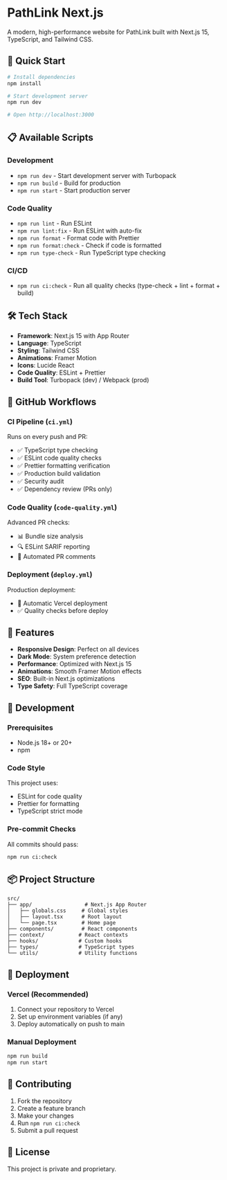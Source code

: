 # PathLink Next.js

A modern, high-performance website for PathLink built with Next.js 15, TypeScript, and Tailwind CSS.

## 🚀 Quick Start

```bash
# Install dependencies
npm install

# Start development server
npm run dev

# Open http://localhost:3000
```

## 📋 Available Scripts

### Development

- `npm run dev` - Start development server with Turbopack
- `npm run build` - Build for production
- `npm run start` - Start production server

### Code Quality

- `npm run lint` - Run ESLint
- `npm run lint:fix` - Run ESLint with auto-fix
- `npm run format` - Format code with Prettier
- `npm run format:check` - Check if code is formatted
- `npm run type-check` - Run TypeScript type checking

### CI/CD

- `npm run ci:check` - Run all quality checks (type-check + lint + format + build)

## 🛠️ Tech Stack

- **Framework**: Next.js 15 with App Router
- **Language**: TypeScript
- **Styling**: Tailwind CSS
- **Animations**: Framer Motion
- **Icons**: Lucide React
- **Code Quality**: ESLint + Prettier
- **Build Tool**: Turbopack (dev) / Webpack (prod)

## 🔄 GitHub Workflows

### CI Pipeline (`ci.yml`)

Runs on every push and PR:

- ✅ TypeScript type checking
- ✅ ESLint code quality checks
- ✅ Prettier formatting verification
- ✅ Production build validation
- ✅ Security audit
- ✅ Dependency review (PRs only)

### Code Quality (`code-quality.yml`)

Advanced PR checks:

- 📊 Bundle size analysis
- 🔍 ESLint SARIF reporting
- 💬 Automated PR comments

### Deployment (`deploy.yml`)

Production deployment:

- 🚀 Automatic Vercel deployment
- ✅ Quality checks before deploy

## 🎨 Features

- **Responsive Design**: Perfect on all devices
- **Dark Mode**: System preference detection
- **Performance**: Optimized with Next.js 15
- **Animations**: Smooth Framer Motion effects
- **SEO**: Built-in Next.js optimizations
- **Type Safety**: Full TypeScript coverage

## 🔧 Development

### Prerequisites

- Node.js 18+ or 20+
- npm

### Code Style

This project uses:

- ESLint for code quality
- Prettier for formatting
- TypeScript strict mode

### Pre-commit Checks

All commits should pass:

```bash
npm run ci:check
```

## 📦 Project Structure

```
src/
├── app/                 # Next.js App Router
│   ├── globals.css     # Global styles
│   ├── layout.tsx      # Root layout
│   └── page.tsx        # Home page
├── components/         # React components
├── context/           # React contexts
├── hooks/             # Custom hooks
├── types/             # TypeScript types
└── utils/             # Utility functions
```

## 🚀 Deployment

### Vercel (Recommended)

1. Connect your repository to Vercel
2. Set up environment variables (if any)
3. Deploy automatically on push to main

### Manual Deployment

```bash
npm run build
npm run start
```

## 🤝 Contributing

1. Fork the repository
2. Create a feature branch
3. Make your changes
4. Run `npm run ci:check`
5. Submit a pull request

## 📄 License

This project is private and proprietary.
